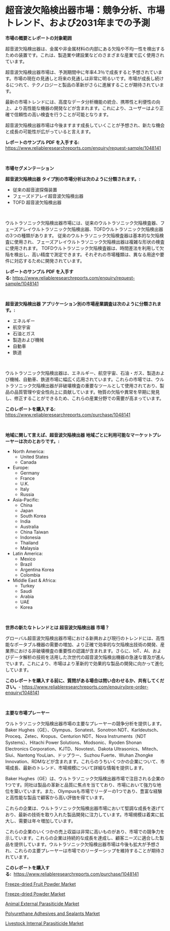 <p><h1>超音波欠陥検出器市場：競争分析、市場トレンド、および2031年までの予測</h1></p><p><strong>市場の概要とレポートの対象範囲</strong></p>
<p><p>超音波欠陥検出器は、金属や非金属材料の内部にある欠陥や不均一性を検出するための装置です。これは、製造業や建設業などのさまざまな産業で広く使用されています。</p><p>超音波欠陥検出器市場は、予測期間中に年率4.3％で成長すると予想されています。市場の現在の見通しと将来の見通しは非常に明るいです。市場が成長し続けるにつれて、テクノロジーと製品の革新がさらに進展することが期待されています。</p><p>最新の市場トレンドには、高度なデータ分析機能の統合、携帯性と利便性の向上、より高性能な機器の開発などが含まれます。これにより、ユーザーはより正確で信頼性の高い検査を行うことが可能となります。</p><p>超音波欠陥検出器市場は今後ますます成長していくことが予想され、新たな機会と成長の可能性が広がっていると言えます。</p></p>
<p><strong>レポートのサンプル PDF を入手する:</strong> <a href="https://www.reliableresearchreports.com/enquiry/request-sample/1048141">https://www.reliableresearchreports.com/enquiry/request-sample/1048141</a></p>
<p>&nbsp;</p>
<p><strong>市場セグメンテーション</strong></p>
<p><strong>超音波欠陥検出器 タイプ別の市場分析は次のように分類されます。:</strong></p>
<p><ul><li>従来の超音波探傷装置</li><li>フェーズドアレイ超音波欠陥検出器</li><li>TOFD 超音波欠陥検出器</li></ul></p>
<p>&nbsp;</p>
<p><p>ウルトラソニック欠陥検出器市場には、従来のウルトラソニック欠陥検査器、フェーズアレイウルトラソニック欠陥検出器、TOFDウルトラソニック欠陥検出器の3つの種類があります。 従来のウルトラソニック欠陥検査器は基本的な欠陥検査に使用され、フェーズアレイウルトラソニック欠陥検出器は複雑な形状の検査に使用されます。 TOFDウルトラソニック欠陥検査器は、時間差法を利用して欠陥を検出し、高い精度で測定できます。それぞれの市場種類は、異なる用途や要件に対応するために開発されています。</p></p>
<p><strong>レポートのサンプル PDF を入手する:</strong>&nbsp;<a href="https://www.reliableresearchreports.com/enquiry/request-sample/1048141">https://www.reliableresearchreports.com/enquiry/request-sample/1048141</a></p>
<p>&nbsp;</p>
<p><strong> 超音波欠陥検出器 アプリケーション別の市場産業調査は次のように分類されます。:</strong></p>
<p><ul><li>エネルギー</li><li>航空宇宙</li><li>石油とガス</li><li>製造および機械</li><li>自動車</li><li>鉄道</li></ul></p>
<p>&nbsp;</p>
<p><p>ウルトラソニック欠陥検出器は、エネルギー、航空宇宙、石油・ガス、製造および機械、自動車、鉄道市場に幅広く応用されています。これらの市場では、ウルトラソニック欠陥検出器が非破壊検査の重要なツールとして使用されており、製品の品質管理や安全性向上に貢献しています。物質の欠陥や異常を早期に発見し、修正することができるため、これらの産業分野での需要が高まっています。</p></p>
<p><strong>このレポートを購入する:</strong>&nbsp; <a href="https://www.reliableresearchreports.com/purchase/1048141">https://www.reliableresearchreports.com/purchase/1048141</a></p>
<p>&nbsp;</p>
<p><strong>地域に関して言えば、超音波欠陥検出器 地域ごとに利用可能なマーケットプレーヤーは次のとおりです。:</strong></p>
<p><ul>
    <li>
        North America:
        <ul>
            <li>United States</li>
            <li>Canada</li>
        </ul>
    </li>
    <li>
        Europe:
        <ul>
            <li>Germany</li>
            <li>France</li>
            <li>U.K.</li>
            <li>Italy</li>
            <li>Russia</li>
        </ul>
    </li>
    <li>
        Asia-Pacific:
        <ul>
            <li>China</li>
            <li>Japan</li>
            <li>South Korea</li>
            <li>India</li>
            <li>Australia</li>
            <li>China Taiwan</li>
            <li>Indonesia</li>
            <li>Thailand</li>
            <li>Malaysia</li>
        </ul>
    </li>
    <li>
        Latin America:
        <ul>
            <li>Mexico</li>
            <li>Brazil</li>
            <li>Argentina Korea</li>
            <li>Colombia</li>
        </ul>
    </li>
    <li>
        Middle East & Africa:
        <ul>
            <li>Turkey</li>
            <li>Saudi</li>
            <li>Arabia</li>
            <li>UAE</li>
            <li>Korea</li>
        </ul>
    </li>
    </ul></p>
<p>&nbsp;</p>
<p><strong>世界の新たなトレンドとは 超音波欠陥検出器 市場？</strong></p>
<p><p>グローバル超音波欠陥検出器市場における新興および現行のトレンドには、高性能なポータブル機器の需要の増加、より正確で効率的な欠陥検出技術の開発、産業界における非破壊検査の重要性の認識が含まれます。さらに、IoT、AI、およびデータ解析の技術を活用した次世代の超音波欠陥検出機器の急速な普及が進んでいます。これにより、市場はより革新的で効果的な製品の開発に向かって進化しています。</p></p>
<p><strong>このレポートを購入する前に、質問がある場合は問い合わせるか、共有してください。</strong>- <a href="https://www.reliableresearchreports.com/enquiry/pre-order-enquiry/1048141">https://www.reliableresearchreports.com/enquiry/pre-order-enquiry/1048141</a></p>
<p>&nbsp;</p>
<p><strong>主要な市場プレーヤー</strong></p>
<p><p>ウルトラソニック欠陥検出器市場の主要なプレーヤーの競争分析を提供します。Baker Hughes（GE）、Olympus、Sonatest、Sonotron NDT、Karldeutsch、Proceq、Zetec、Kropus、Centurion NDT、Nova Instruments（NDT Systems）、Hitachi Power Solutions、Modsonic、Ryoden Shonan Electronics Corporation、KJTD、Novotest、Dakota Ultrasonics、Mitech、Siui、Nantong YouLian、ドップラー、Suzhou Fuerte、Wuhan Zhongke Innovation、RDMなどが含まれます。これらのうちいくつかの企業について、市場成長、最新のトレンド、市場規模について詳細な情報を提供します。</p><p>Baker Hughes（GE）は、ウルトラソニック欠陥検出器市場で注目される企業の1つです。同社は製品の革新と品質に焦点を当てており、市場において強力な地位を築いています。また、Olympusも市場でリーダーの1つであり、豊富な経験と高性能な製品で顧客から高い評価を得ています。</p><p>これらの企業は、ウルトラソニック欠陥検出器市場において堅調な成長を遂げており、最新の技術を取り入れた製品開発に注力しています。市場規模は着実に拡大し、需要は年々増加しています。</p><p>これらの企業のいくつかの売上収益は非常に高いものがあり、市場での競争力を示しています。これらの企業は持続的な成長を達成し、顧客ニーズに適合した製品を提供しています。ウルトラソニック欠陥検出器市場は今後も拡大が予想され、これらの主要プレーヤーは市場でのリーダーシップを維持することが期待されています。</p></p>
<p><strong>このレポートを購入する:</strong>&nbsp;&nbsp;<a href="https://www.reliableresearchreports.com/purchase/1048141">https://www.reliableresearchreports.com/purchase/1048141</a></p>
<p><p><a href="https://shimmer-gardenia-37a.notion.site/Freeze-dried-Fruit-Powder-Market-Size-Furnishes-Valuable-Information-Encompassing-Market-Share-Mark-cd4f36e4fafd4fd0ae1e59e35f523663">Freeze-dried Fruit Powder Market</a></p><p><a href="https://meowing-lemming-dd3.notion.site/Freeze-dried-Powder-Market-with-the-goal-of-estimating-the-market-size-and-future-growth-potential-o-eff76aadffd2422c850b15b51e3c5598">Freeze-dried Powder Market</a></p><p><a href="https://view.publitas.com/reportprime-1/animal-external-parasiticide-market-research-report-reveals-the-latest-trends-and-opportunities-of-this-market-for-period-from-2023-2030/">Animal External Parasiticide Market</a></p><p><a href="https://github.com/markusgodoy/Market-Research-Report-List-2/blob/main/polyurethane-adhesives-and-sealants-market.md">Polyurethane Adhesives and Sealants Market</a></p><p><a href="https://view.publitas.com/reportprime-1/livestock-internal-parasiticide-market-research-report-the-key-to-successful-business-strategy-forecasted-for-period-from-2023-2030/">Livestock Internal Parasiticide Market</a></p></p>